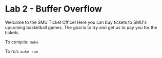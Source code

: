 Lab 2 - Buffer Overflow
=======================

Welcome to the SMU Ticket Office! Here you can buy tickets to SMU's upcoming
basketball games. The goal is to try and get us to pay you for the tickets.


To compile: `make`


To run: `make run`
